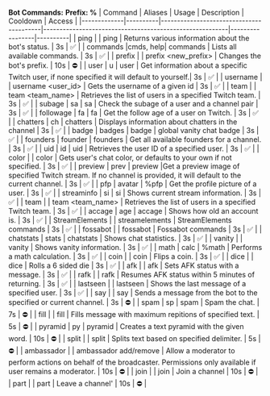 **Bot Commands:**
**Prefix: %**
| Command     | Aliases  | Usage                                   | Description                                             | Cooldown        | Access   |
|-------------|----------|-----------------------------------------|---------------------------------------------------------|-----------------|----------|
| ping        |          |        ping                             | Returns various information about the bot's status.     |      3s           |   ✅      |
| commands    |cmds, help|       commands                          |            Lists all available commands.           |       3s          |      ✅    |
| prefix      |          | prefix <new_prefix>                      |        Changes the bot's prefix.                                                 |     10s            |     ⛔     |
| user           |     u     |             user <username>            | Get information about a specific Twitch user, if none specified it will default to yourself.|   3s              |    ✅      |
| username          |         |         username <user_id>             |          Gets the username of a given id                          |         3s        |     ✅     |
| team          |          |             team <team_name>          |                Retrieves the list of users in a specified Twitch team.         |      3s           |    ✅      |
| subage          |     sa     |          sa <username> <channel>                               |      Check the subage of a user and a channel pair                       |       3s          |    ✅     |
| followage        |   fa     |        fa <username> <channel>                                |          Get the follow age of a user on Twitch.                   |       3s          |    ✅      |
| chatters       |    ch    |          chatters <username>                   |                Displays information about chatters in the channel                    |      3s           |    ✅      |
| badge          |   badges     |         badge <username>                |                 global vanity chat badge                            |    3s             |   ✅       |
| founders          |   founder    |           founders <channel>                   |             Get all available founders for a channel.                       |      3s           |     ✅     |
| uid           |     id     |        uid <user>                                 |    Retrieves the user ID of a specified user.    |       3s          |     ✅     |
| color           |          |      color <username>                                   |        Gets user's chat color, or defaults to your own if not specified.                                                 |    3s             |   ✅       |
| preview    |     prev     |          preview <channel>    |Get a preview image of specified Twitch stream. If no channel is provided, it will default to the current channel.         |        3s         |    ✅      |
| pfp           |   avatar       |          %pfp <username>                               |      Get the profile picture of a user.           |      3s           |   ✅       |
| streaminfo      |   si     |    si <channel>                          |         Shows current stream information.             |       3s          |    ✅      |
| team         |          |             team <team_name>                            |                 Retrieves the list of users in a specified Twitch team.                                        |     3s            |    ✅      |
| accage          |  age       |        accage <username>                         |                 Shows how old an account is.                                        |      3s           |     ✅     |
| StreamElements         |          |     streamelements <channel>                                    |           StreamElements commands                   |     3s            |     ✅     |
| fossabot          |          |           fossabot <channel>                             |              Fossabot commands                                           |      3s           |     ✅     |
| chatstats          |   stats     |       chatstats <channel>                            |             Shows chat statistics.                                            |        3s         |     ✅     |
| vanity       |          |          vanity <username>           |             Shows vanity information.                                    |     3s            |    ✅      |
| math          |  calc        |        %math <expression>                          |              Performs a math calculation.                   |          3s       |       ✅   |
| coin          |          |                  coin                       |                 Flips a coin.                                |        3s         |    ✅      |
| dice          |          |              dice                       |            Rolls a 6 sided die              |     3s            |    ✅      |
|  afk     |          |          afk <message>                          |                    Sets AFK status with a message.                     |        3s         |    ✅      |
|  rafk     |          |         rafk                        |                Resumes AFK status within 5 minutes of returning.         |        3s         |      ✅    |
|  lastseen |          |      lastseen <username>                        |                Shows the last message of a specified user.                         |         3s        |     ✅     |
|    say      |          |           say <message>             |      Sends a message from the bot to the specified or current channel.        |        3s         |    ⛔      |
|   spam     |     sp     |     spam <count> <message>          |             Spam the chat.                                |       7s         |     ⛔     |
|    fill    |          |       fill <message to fill>       |       Fills message with maximum repitions of specified text.                    |        5s         |    ⛔      |
|    pyramid      |   py       |    pyramid <text>                   |      Creates a text pyramid with the given word.               |     10s          |     ⛔     |
|    split      |          |     split <text> <delimiter>         |          Splits text based on specified delimiter.                     |     5s            |    ⛔      |
|   ambassador      |          |      ambassador add/remove <username>              | Allow a moderator to perform actions on behalf of the broadcaster. Permissions only available if user remains a moderator. |      10s           |   ⛔       |
|    join    |          |       join <channel>                          |                Join a channel                     |        10s         |     ⛔     |
|   part       |          |      part <channel>                       |              Leave a channel'                           |        10s         |     ⛔    |
